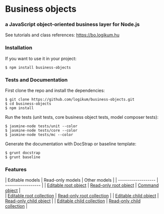 # Business objects

### a JavaScript object-oriented business layer for Node.js

See tutorials and class references: https://bo.logikum.hu  

### Installation

If you want to use it in your project:

```
$ npm install business-objects
```

### Tests and Documentation

First clone the repo and install the dependencies:

```
$ git clone https://github.com/logikum/business-objects.git
$ cd business-objects
$ npm install
```

Run the tests (unit tests, core business object tests, model composer tests):

```
$ jasmine-node tests/unit --color
$ jasmine-node tests/core --color
$ jasmine-node tests/mc --color
```

Generate the documentation with DocStrap or baseline template:

```
$ grunt docstrap
$ grunt baseline
```

### Features

| Editable models | Read-only models | Other models |
| ------------------- | ------------------ |
| [Editable root object](https://bo.logikum.hu/api/v1.5.0/docstrap/EditableRootObject.html) | [Read-only root object](https://bo.logikum.hu/api/v1.5.0/docstrap/ReadOnlyRootObject.html) | [Command object](https://bo.logikum.hu/api/v1.5.0/docstrap/CommandObject.html) |  
| [Editable root collection](https://bo.logikum.hu/api/v1.5.0/docstrap/EditableRootCollection.html) | [Read-only root collection](https://bo.logikum.hu/api/v1.5.0/docstrap/ReadOnlyRootCollection.html) | 
| [Editable child object](https://bo.logikum.hu/api/v1.5.0/docstrap/EditableChildObject.html) | [Read-only child object](https://bo.logikum.hu/api/v1.5.0/docstrap/ReadOnlyChildObject.html) | 
| [Editable child collection](https://bo.logikum.hu/api/v1.5.0/docstrap/EditableChildCollection.html) | [Read-only child collection](https://bo.logikum.hu/api/v1.5.0/docstrap/ReadOnlyChildCollection.html) | 
 
